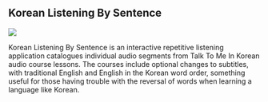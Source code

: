 ## Korean Listening By Sentence

<kbd><img src="/src/images/korean_screen.gif" /></kbd>

Korean Listening By Sentence is an interactive repetitive listening application catalogues individual audio segments from Talk To Me In Korean
audio course lessons. The courses include optional changes to subtitles, with traditional English and English in the Korean word order, something
useful for those having trouble with the reversal of words when learning a language like Korean.
